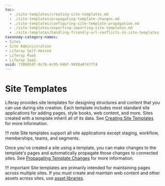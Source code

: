 ```yaml
---
toc:
  - ./site-templates/creating-site-templates.md
  - ./site-templates/propagating-template-changes.md
  - ./site-templates/configuring-site-template-propagation.md
  - ./site-templates/exporting-importing-site-templates.md
  - ./site-templates/handling-friendly-url-conflicts-in-site-templates.md
taxonomy-category-names:
- Sites
- Site Administration
- Liferay Self-Hosted
- Liferay PaaS
- Liferay SaaS
uuid: 7306854f-8c76-4c95-946f-9930a0f477f4
---
```


# Site Templates

Liferay provides site templates for designing structures and content that you can use during site creation. Each template includes most standard site applications for adding pages, style books, web content, and more. Sites created with a template inherit all of its data. See [Creating Site Templates](./site-templates/creating-site-templates.md) for more information.

!!! note
    Site templates support all site applications except staging, workflow, memberships, teams, and segments.

Once you've created a site using a template, you can make changes to the template's pages and automatically propagate those changes to connected sites. See [Propagating Template Changes](./site-templates/propagating-template-changes.md) for more information.

!!! important
    Site templates are primarily intended for maintaining pages across multiple sites. If you must create and maintain web content and other assets across sites, use [asset libraries](../../content-authoring-and-management/asset-libraries.md).
